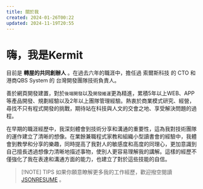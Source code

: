 ```yaml
---
title: 關於我
created: 2024-01-26T00:22
updated: 2024-11-19T20:55
---
```

# 嗨，我是Kermit

目前是 **轉屋的共同創辦人** 。在過去六年的職涯中，擔任過 索爾斯科技 的 CTO 和 港商QBS System 的 台灣開發團隊技術負責人。

善於網頁開發建置，對於`後端開發`以及`開發維運`更為精進，累積5年以上WEB、APP等產品開發、規劃經驗以及2年以上團隊管理經驗。熱衷於商業模式研究、經營，尋找不只有程式開發的挑戰，期待站在科技與人文的交會之地、享受解決問題的過程。

在早期的職涯經歷中，我深刻體會到技術分享和溝通的重要性，這為我對技術團隊的運作建立了清晰的想像。在業餘兼職程式家教和組織小型讀書會的經驗中，我體會到教學和分享的樂趣，同時提高了我對人的敏感度和高度的同理心，更加意識到自己擅長透過想像力清晰地描述事物，使別人更容易理解我的講解。這樣的經歷不僅強化了我在表達和溝通方面的能力，也建立了對於這些技能的自信。


> [!NOTE] TIPS
> 如果你願意瞭解更多我的工作經歷，歡迎撥空閱讀[ JSONRESUME](https://registry.jsonresume.org/kermit1013) 。

